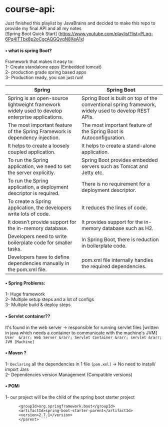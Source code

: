 # course-api: </br>
Just finished this playlist by JavaBrains and decided to make this repo to provide my final API and all my notes </br>
[Spring Boot Quick Start] (https://www.youtube.com/playlist?list=PLqq-6Pq4lTTbx8p2oCgcAQGQyqN8XeA1x) </br>


#### • what is spring Boot? <br/>
Framework that makes it easy to: <br/>
1- Create standalone apps (Embedded tomcat) <br/>
2- production grade spring based apps <br/>
3- Production ready, you can just run! <br/>


| Spring     | Spring Boot |
| ---        | ---       |
| Spring is an open-source lightweight framework widely used to develop enterprise applications. | Spring Boot is built on top of the conventional spring framework, widely used to develop REST APIs.         |
| The most important feature of the Spring Framework is dependency injection.       | The most important feature of the Spring Boot is Autoconfiguration.       |
| It helps to create a loosely coupled application.     |It helps to create a stand-alone application.    |
| To run the Spring application, we need to set the server explicitly.	        | Spring Boot provides embedded servers such as Tomcat and Jetty etc.|
| To run the Spring application, a deployment descriptor is required.        | There is no requirement for a deployment descriptor.       |
| To create a Spring application, the developers write lots of code.	       | It reduces the lines of code. |
| It doesn’t provide support for the in-memory database.        | It provides support for the in-memory database such as H2.|
| Developers need to write boilerplate code for smaller tasks.	       |In Spring Boot, there is reduction in boilerplate code. |
| Developers have to define dependencies manually in the pom.xml file.	        | pom.xml file internally handles the required dependencies.|


#### • Spring Problems: <br/>
1- Huge framework <br/>
2- Multiple setup steps and a lot of configs <br/>
3- Multiple build & deploy steps <br/>


#### • Servlet container?? <br />
It's found in the web server &rarr; responsible for running servlet files [written in java which needs a container to communicate with the machine's JVM] <br />
``` User  &rarr; Web Server &rarr; Servlet Container &rarr; servlet &rarr; JVM [Machine] ``` <br />

#### • Maven ? <br />
1- ```Declaring``` all the dependencies in 1 file ```[pom.xml]``` &rarr; No need to install/ import Jars <br />
2- Dependencies version Management (Compatible versions)  <br />

#### • POM: <br />
1- our project will be the child of the spring boot starter project <br>
  ``` <parent>
        <groupId>org.springframework.boot</groupId>
        <artifactId>spring-boot-starter-parent</artifactId>
        <version>2.7.1</version>
        </parent> ```
